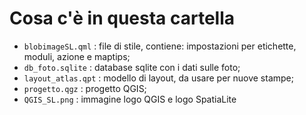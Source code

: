 # Cosa c'è in questa cartella

- `blobimageSL.qml` : file di stile, contiene: impostazioni per etichette, moduli, azione e maptips;
- `db_foto.sqlite` : database sqlite con i dati sulle foto;
- `layout_atlas.qpt` : modello di layout, da usare per nuove stampe;
- `progetto.qgz` : progetto QGIS;
- `QGIS_SL.png` : immagine logo QGIS e logo SpatiaLite
